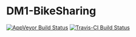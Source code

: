 # DM1-BikeSharing

[![AppVeyor Build Status](https://ci.appveyor.com/api/projects/status/github/Zialus/DM1-BikeSharing?branch=master&svg=true)](https://ci.appveyor.com/project/Zialus/DM1-BikeSharing)
[![Travis-CI Build Status](https://travis-ci.org/Zialus/DM1-BikeSharing.svg?branch=master)](https://travis-ci.org/Zialus/DM1-BikeSharing)
